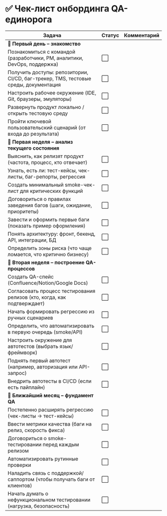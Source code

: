 # ✅ Чек-лист онбординга QA-единорога

| Задача | Статус | Комментарий |
|--------|--------|-------------|
| **🔹 Первый день – знакомство** |||
| Познакомиться с командой (разработчики, PM, аналитики, DevOps, поддержка) | ⬜ | |
| Получить доступы: репозитории, CI/CD, баг-трекер, TMS, тестовые среды, документация | ⬜ | |
| Настроить рабочее окружение (IDE, Git, браузеры, эмуляторы) | ⬜ | |
| Развернуть продукт локально / открыть тестовую среду | ⬜ | |
| Пройти ключевой пользовательский сценарий (от входа до результата) | ⬜ | |
| **🔹 Первая неделя – анализ текущего состояния** |||
| Выяснить, как релизят продукт (частота, процесс, кто отвечает) | ⬜ | |
| Узнать, есть ли: тест-кейсы, чек-листы, баг-репорты, регрессия | ⬜ | |
| Создать минимальный smoke-чек-лист для критических функций | ⬜ | |
| Договориться о правилах заведения багов (шаги, ожидание, приоритеты) | ⬜ | |
| Завести и оформить первые баги (показать пример оформления) | ⬜ | |
| Понять архитектуру: фронт, бекенд, API, интеграции, БД | ⬜ | |
| Определить зоны риска (что чаще ломается, что критично бизнесу) | ⬜ | |
| **🔹 Вторая неделя – построение QA-процессов** |||
| Создать QA-спейс (Confluence/Notion/Google Docs) | ⬜ | |
| Согласовать процесс тестирования релизов (кто, когда, как подтверждает) | ⬜ | |
| Начать формировать регрессию из ручных сценариев | ⬜ | |
| Определить, что автоматизировать в первую очередь (smoke/API) | ⬜ | |
| Настроить окружение для автотестов (выбрать язык/фреймворк) | ⬜ | |
| Поднять первый автотест (например, авторизация или API-запрос) | ⬜ | |
| Внедрить автотесты в CI/CD (если есть пайплайн) | ⬜ | |
| **🔹 Ближайший месяц – фундамент QA** |||
| Постепенно расширять регрессию (чек-листы → тест-кейсы) | ⬜ | |
| Ввести метрики качества (баги на релиз, скорость фикса) | ⬜ | |
| Договориться о smoke-тестировании перед каждым релизом | ⬜ | |
| Автоматизировать рутинные проверки | ⬜ | |
| Наладить связь с поддержкой/саппортом (чтобы получать баги от клиентов) | ⬜ | |
| Начать думать о нефункциональном тестировании (нагрузка, безопасность) | ⬜ | |
